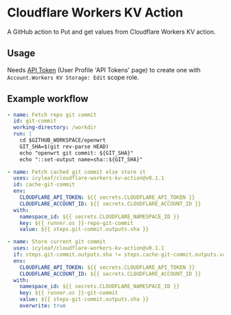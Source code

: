 # Cloudflare Workers KV Action

A GitHub action to Put and get values from Cloudflare Workers KV action.

## Usage

Needs [API Token](https://dash.cloudflare.com/profile/api-tokens) (User Profile 'API Tokens' page) to create one with `Account.Workers KV Storage: Edit` scope role.

## Example workflow

```yml
- name: Fetch repo git commit
  id: git-commit
  working-directory: /workdir
  run: |
    cd $GITHUB_WORKSPACE/openwrt
    GIT_SHA=$(git rev-parse HEAD)
    echo "openwrt git commit: ${GIT_SHA}"
    echo "::set-output name=sha::${GIT_SHA}"

- name: Fetch cached git commit else store it
  uses: icyleaf/cloudflare-workers-kv-action@v0.1.1
  id: cache-git-commit
  env:
    CLOUDFLARE_API_TOKEN: ${{ secrets.CLOUDFLARE_API_TOKEN }}
    CLOUDFLARE_ACCOUNT_ID: ${{ secrets.CLOUDFLARE_ACCOUNT_ID }}
  with:
    namespace_id: ${{ secrets.CLOUDFLARE_NAMESPACE_ID }}
    key: ${{ runner.os }}-repo-git-commit
    value: ${{ steps.git-commit.outputs.sha }}

- name: Store current git commit
  uses: icyleaf/cloudflare-workers-kv-action@v0.1.1
  if: steps.git-commit.outputs.sha != steps.cache-git-commit.outputs.value
  env:
    CLOUDFLARE_API_TOKEN: ${{ secrets.CLOUDFLARE_API_TOKEN }}
    CLOUDFLARE_ACCOUNT_ID: ${{ secrets.CLOUDFLARE_ACCOUNT_ID }}
  with:
    namespace_id: ${{ secrets.CLOUDFLARE_NAMESPACE_ID }}
    key: ${{ runner.os }}-git-commit
    value: ${{ steps-git-commit.outputs.sha }}
    overwrite: true
```
